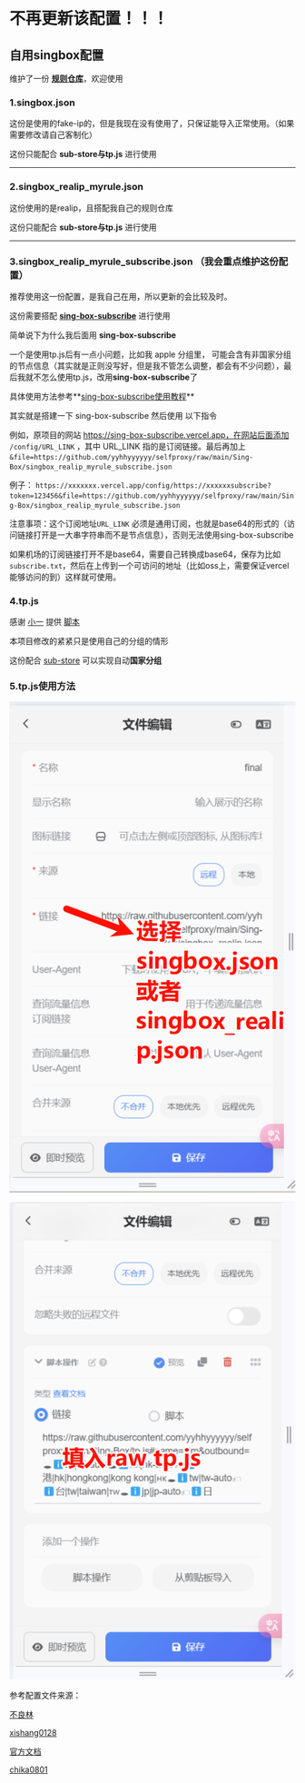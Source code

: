 # 不再更新该配置！！！

## 自用singbox配置

维护了一份 **[规则仓库](https://github.com/yyhhyyyyyy/sing-box-ruleset)**，欢迎使用

### 1.singbox.json

这份是使用的fake-ip的，但是我现在没有使用了，只保证能导入正常使用。（如果需要修改请自己客制化）

这份只能配合 **sub-store与tp.js** 进行使用

---

### 2.singbox_realip_myrule.json

这份使用的是realip，且搭配我自己的规则仓库

这份只能配合 **sub-store与tp.js** 进行使用

---

### 3.singbox_realip_myrule_subscribe.json （我会重点维护这份配置）

推荐使用这一份配置，是我自己在用，所以更新的会比较及时。

这份需要搭配 **[sing-box-subscribe](https://github.com/Toperlock/sing-box-subscribe)** 进行使用

简单说下为什么我后面用 **sing-box-subscribe** 

一个是使用tp.js后有一点小问题，比如我 apple 分组里， 可能会含有非国家分组的节点信息（其实就是正则没写好，但是我不管怎么调整，都会有不少问题），最后我就不怎么使用tp.js，改用**sing-box-subscribe**了

具体使用方法参考**[sing-box-subscribe使用教程](https://github.com/Toperlock/sing-box-subscribe/blob/main/instructions/README.md)**

其实就是搭建一下 sing-box-subscribe 然后使用 以下指令

例如，原项目的网站 https://sing-box-subscribe.vercel.app，在网站后面添加 `/config/URL_LINK` ，其中 URL_LINK 指的是订阅链接。最后再加上 `&file=https://github.com/yyhhyyyyyy/selfproxy/raw/main/Sing-Box/singbox_realip_myrule_subscribe.json`

例子：
`https://xxxxxxx.vercel.app/config/https://xxxxxxsubscribe?token=123456&file=https://github.com/yyhhyyyyyy/selfproxy/raw/main/Sing-Box/singbox_realip_myrule_subscribe.json`

注意事项：这个订阅地址`URL_LINK` 必须是通用订阅，也就是base64的形式的（访问链接打开是一大串字符串而不是节点信息），否则无法使用sing-box-subscribe

如果机场的订阅链接打开不是base64，需要自己转换成base64，保存为比如`subscribe.txt`，然后在上传到一个可访问的地址（比如oss上，需要保证vercel能够访问的到）这样就可使用。



### 4.tp.js 

感谢 [小一](https://github.com/xream) 提供 [脚本](https://github.com/xream/scripts/blob/main/surge/modules/sub-store-scripts/sing-box/template.js) 

本项目修改的紧紧只是使用自己的分组的情形

这份配合 [sub-store](https://github.com/sub-store-org/Sub-Store) 可以实现自动**国家分组**



### 5.tp.js使用方法

![alt text](./images/image.png)


![alt text](./images/image-1.png)



参考配置文件来源：

[不良林](https://bulianglin.com/archives/singbox.html)

[xishang0128](https://github.com/xishang0128/sub-store-template/blob/main/sing-box-resolve.json)

[官方文档](https://sing-box.sagernet.org/zh)

[chika0801](https://github.com/chika0801/sing-box-examples/blob/main/Tun/config_client_windows_local_dns.json)